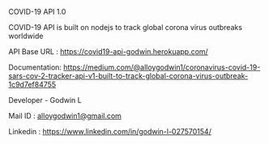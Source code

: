 COVID-19 API 1.0

COVID-19 API is built on nodejs to track global corona virus outbreaks worldwide

API Base URL : https://covid19-api-godwin.herokuapp.com/

Documentation: https://medium.com/@alloygodwin1/coronavirus-covid-19-sars-cov-2-tracker-api-v1-built-to-track-global-corona-virus-outbreak-1c9d7ef84755

Developer - Godwin L

Mail ID : alloygodwin1@gmail.com

Linkedin : https://www.linkedin.com/in/godwin-l-027570154/
